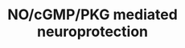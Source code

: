 ---
annotations:
- id: CL:0000540
  parent: animal cell
  type: Cell Type Ontology
  value: neuron
- id: PW:0000003
  parent: signaling pathway
  type: Pathway Ontology
  value: signaling pathway
- id: CL:0000115
  parent: native cell
  type: Cell Type Ontology
  value: endothelial cell
- id: CL:0002319
  parent: animal cell
  type: Cell Type Ontology
  value: neural cell
- id: CL:0000129
  parent: animal cell
  type: Cell Type Ontology
  value: microglial cell
- id: PW:0000541
  parent: signaling pathway
  type: Pathway Ontology
  value: signaling pathway involving second messengers
- id: DOID:1307
  parent: disease of mental health
  type: Disease Ontology
  value: dementia
authors:
- SauerThorben
- Egonw
- Khanspers
- MaintBot
- Laurent
- Eweitz
- DeSl
- Ddigles
citedin:
- link: PMC7329820
  title: Citalopram-induced pathways regulation and tentative treatment-outcome-predicting
    biomarkers in lymphoblastoid cell lines from depression patients (2020)
communities: []
description: NO/cGMP/PKG mediated Neuroprotection.  Proteins on this pathway have
  targeted assays available via the [CPTAC Assay Portal](https://assays.cancer.gov/available_assays?wp_id=WP4008).
last-edited: 2025-08-18
ndex: 117948b3-8b69-11eb-9e72-0ac135e8bacf
organisms:
- Homo sapiens
redirect_from:
- /index.php/Pathway:WP4008
- /instance/WP4008
- /instance/WP4008_r140399
revision: r140399
schema-jsonld:
- '@context': https://schema.org/
  '@id': https://wikipathways.github.io/pathways/WP4008.html
  '@type': Dataset
  creator:
    '@type': Organization
    name: WikiPathways
  description: NO/cGMP/PKG mediated Neuroprotection.  Proteins on this pathway have
    targeted assays available via the [CPTAC Assay Portal](https://assays.cancer.gov/available_assays?wp_id=WP4008).
  keywords:
  - ACTN2
  - AKAP9
  - AMP
  - ANP
  - BAD
  - BCL2
  - BNP
  - CALM1
  - CAMK2A
  - CAMK2B
  - CAMK2D
  - CAMK2G
  - CASP9
  - CNGA1
  - CNGA2
  - CNGA3
  - CNGA4
  - CNGB1
  - CNGB3
  - CREB1
  - Ca²⁺
  - Cyclophilin D
  - Cytochrome C
  - DLG4
  - GRIN1
  - GRIN2A
  - GRIN2B
  - GRIN2C
  - GRIN2D
  - GTP
  - GUCY1A2
  - GUCY1A3
  - GUCY1B2
  - GUCY1B3
  - IFN-Gamma
  - IL-1B
  - K⁺
  - L-Arginine
  - L-Citrulline
  - L-Glutamate
  - LPS
  - Mg²⁺
  - NADP
  - NADPH
  - NEFL
  - NFKB1
  - NFKB3
  - NFKBIA
  - 'NO'
  - NPR1
  - O₂
  - PDE2
  - PDE3
  - PKG2
  - TBH
  - TNF-a
  - TSPO
  - XIAP
  - cAMP
  - cGMP
  - eNOS
  - iNOS
  - nNOS
  license: CC0
  name: NO/cGMP/PKG mediated neuroprotection
seo: CreativeWork
title: NO/cGMP/PKG mediated neuroprotection
wpid: WP4008
---